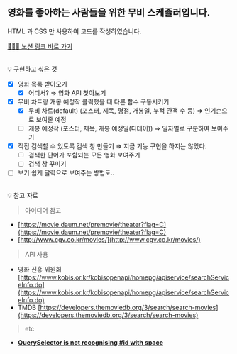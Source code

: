 ## 영화를 좋아하는 사람들을 위한 무비 스케쥴러입니다.

HTML 과 CSS 만 사용하여 코드를 작성하였습니다.

[🙇🏻‍♀️ 노션 링크 바로 가기](https://www.notion.so/1two13/57ca71d24d4d4559a7f7fc1d73d487bb)

<br/>
💡 구현하고 싶은 것

- [x] 영화 목록 받아오기
  - [x] 어디서? ⇒ 영화 API 찾아보기
- [x] 무비 차트랑 개봉 예정작 클릭했을 때 다른 함수 구동시키기
  - [x] 무비 차트(default) (포스터, 제목, 평점, 개봉일, 누적 관객 수 등) ⇒ 인기순으로 보여줄 예정
  - [ ] 개봉 예정작 (포스터, 제목, 개봉 예정일(디데이)) ⇒ 일자별로 구분하여 보여주기
- [x] 직접 검색할 수 있도록 검색 창 만들기 ⇒ 지금 기능 구현을 하지는 않았다.
  - [ ] 검색한 단어가 포함되는 모든 영화 보여주기
  - [ ] 검색 창 꾸미기
- [ ] 보기 쉽게 달력으로 보여주는 방법도..

<br/>
💡 참고 자료

> 아이디어 참고

- [https://movie.daum.net/premovie/theater?flag=C](https://movie.daum.net/premovie/theater?flag=C)
- [http://www.cgv.co.kr/movies/](http://www.cgv.co.kr/movies/)

> API 사용

- 영화 진흥 위원회 [https://www.kobis.or.kr/kobisopenapi/homepg/apiservice/searchServiceInfo.do](https://www.kobis.or.kr/kobisopenapi/homepg/apiservice/searchServiceInfo.do)
- TMDB [https://developers.themoviedb.org/3/search/search-movies](https://developers.themoviedb.org/3/search/search-movies)

> etc

- **[QuerySelector is not recognising #id with space](https://stackoverflow.com/questions/63551929/queryselector-is-not-recognising-id-with-space)**
